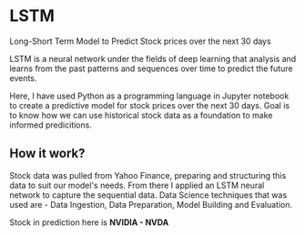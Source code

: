 # LSTM 
Long-Short Term Model to Predict Stock prices over the next 30 days

LSTM is a neural network under the fields of deep learning that analysis and learns from the past patterns and sequences over time to predict the future events. 

Here, I have used Python as a programming language in Jupyter notebook to create a predictive model for stock prices over the next 30 days.
Goal is to know how we can use historical stock data as a foundation to make informed predicitions.
## How it work?
Stock data was pulled from Yahoo Finance, preparing and structuring this data to suit our model's needs. From there I applied an LSTM neural network to capture the sequential data. 
Data Science techniques that was used are - Data Ingestion, Data Preparation, Model Building and Evaluation. 

Stock in prediction here is **NVIDIA - NVDA**
